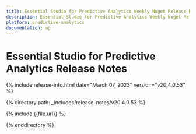 ```yaml
---
title: Essential Studio for Predictive Analytics Weekly Nuget Release Release Notes  
description: Essential Studio for Predictive Analytics Weekly Nuget Release Release Notes  
platform: predictive-analytics
documentation: ug
---
```


# Essential Studio for Predictive Analytics  Release Notes  

{% include release-info.html date="March 07, 2023"  version="v20.4.0.53" %} 

{% directory path: _includes/release-notes/v20.4.0.53 %}

{% include {{file.url}} %}

{% enddirectory %}